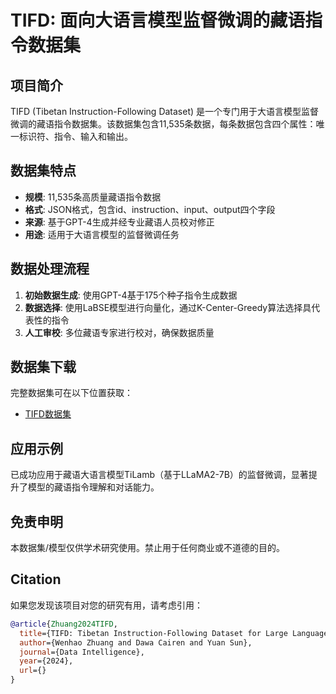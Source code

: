 # TIFD: 面向大语言模型监督微调的藏语指令数据集

## 项目简介

TIFD (Tibetan Instruction-Following Dataset) 是一个专门用于大语言模型监督微调的藏语指令数据集。该数据集包含11,535条数据，每条数据包含四个属性：唯一标识符、指令、输入和输出。

## 数据集特点

- **规模**: 11,535条高质量藏语指令数据
- **格式**: JSON格式，包含id、instruction、input、output四个字段
- **来源**: 基于GPT-4生成并经专业藏语人员校对修正
- **用途**: 适用于大语言模型的监督微调任务

## 数据处理流程

1. **初始数据生成**: 使用GPT-4基于175个种子指令生成数据
2. **数据选择**: 使用LaBSE模型进行向量化，通过K-Center-Greedy算法选择具代表性的指令
3. **人工审校**: 多位藏语专家进行校对，确保数据质量

## 数据集下载

完整数据集可在以下位置获取：
- [TIFD数据集]([/data/tifd.json](https://huggingface.co/datasets/CMLI-NLP/TIFD/tree/main))

## 应用示例

已成功应用于藏语大语言模型TiLamb（基于LLaMA2-7B）的监督微调，显著提升了模型的藏语指令理解和对话能力。

## 免责申明

本数据集/模型仅供学术研究使用。禁止用于任何商业或不道德的目的。

## Citation

如果您发现该项目对您的研究有用，请考虑引用：

```bibtex
@article{Zhuang2024TIFD,
  title={TIFD: Tibetan Instruction-Following Dataset for Large Language Models Supervised Fine-Tuning},
  author={Wenhao Zhuang and Dawa Cairen and Yuan Sun},
  journal={Data Intelligence},
  year={2024},
  url={}
}
```
